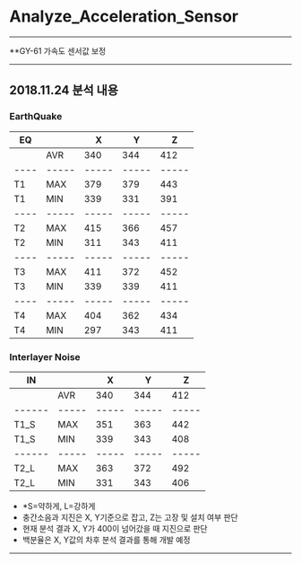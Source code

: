 # Analyze_Acceleration_Sensor

-------------------------------------------------------------------

**GY-61 가속도 센서값 보정

-------------------------------------------------------------------

## 2018.11.24 분석 내용
### EarthQuake
| EQ |     | X   | Y   | Z   |
|----|-----|-----|-----|-----|
|    | AVR | 340 | 344 | 412 |
|----|-----|-----|-----|-----|
| T1 | MAX | 379 | 379 | 443 |
| T1 | MIN | 339 | 331 | 391 |
|----|-----|-----|-----|-----|
| T2 | MAX | 415 | 366 | 457 |
| T2 | MIN | 311 | 343 | 411 |
|----|-----|-----|-----|-----|
| T3 | MAX | 411 | 372 | 452 |
| T3 | MIN | 339 | 339 | 411 |
|----|-----|-----|-----|-----|
| T4 | MAX | 404 | 362 | 434 |
| T4 | MIN | 297 | 343 | 411 |

### Interlayer Noise
| IN   |     | X   | Y   | Z   |
|------|-----|-----|-----|-----|
|      | AVR | 340 | 344 | 412 |
|------|-----|-----|-----|-----|
| T1_S | MAX | 351 | 363 | 442 |
| T1_S | MIN | 339 | 343 | 408 |
|------|-----|-----|-----|-----|
| T2_L | MAX | 363 | 372 | 492 |
| T2_L | MIN | 331 | 343 | 406 |
- *S=약하게, L=강하게
- 충간소음과 지진은 X, Y기준으로 잡고, Z는 고장 및 설치 여부 판단
- 현재 분석 결과 X, Y가 400이 넘어갔을 때 지진으로 판단
- 백분율은 X, Y값의 차후 분석 결과를 통해 개발 예정

-------------------------------------------------------------------
